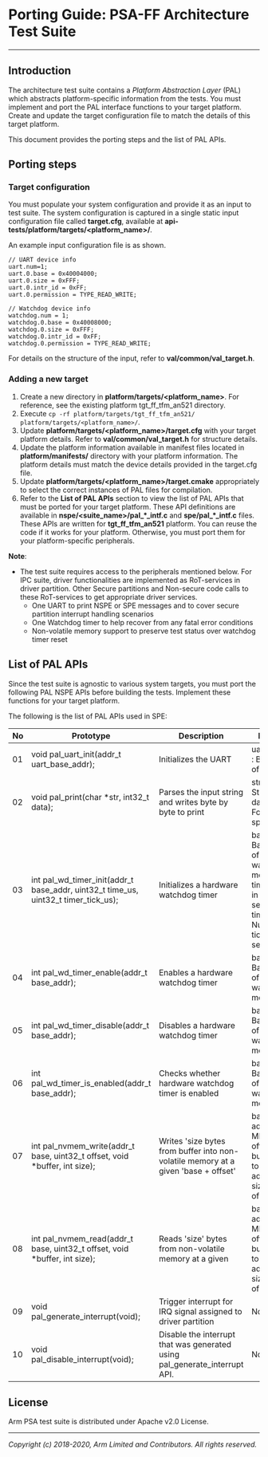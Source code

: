 
# Porting Guide: PSA-FF Architecture Test Suite
-----------------------------------------------------

## Introduction
The architecture test suite contains a *Platform Abstraction Layer* (PAL) which abstracts platform-specific information from the tests. You must implement and port the PAL interface functions to your target platform. Create and update the target configuration file to match the details of this target platform.

This document provides the porting steps and the list of PAL APIs.

## Porting steps

### Target configuration

You must populate your system configuration and provide it as an input to test suite. The system configuration is captured in a single static input configuration file called **target.cfg**, available at **api-tests/platform/targets/<platform_name>/**. <br />

An example input configuration file is as shown.

    // UART device info
    uart.num=1;
    uart.0.base = 0x40004000;
    uart.0.size = 0xFFF;
    uart.0.intr_id = 0xFF;
    uart.0.permission = TYPE_READ_WRITE;

    // Watchdog device info
    watchdog.num = 1;
    watchdog.0.base = 0x40008000;
    watchdog.0.size = 0xFFF;
    watchdog.0.intr_id = 0xFF;
    watchdog.0.permission = TYPE_READ_WRITE;

  For details on the structure of the input, refer to **val/common/val_target.h**.

### Adding a new target

  1. Create a new directory in **platform/targets/<platform_name>**. For reference, see the existing platform tgt_ff_tfm_an521 directory.
  2. Execute `cp -rf platform/targets/tgt_ff_tfm_an521/ platform/targets/<platform_name>/`.
  3. Update **platform/targets/<platform_name>/target.cfg** with your target platform details. Refer to **val/common/val_target.h** for structure details.
  4. Update the platform information available in manifest files located in  **platform/manifests/** directory with your platform information. The platform details must match the device details provided in the target.cfg file.
  5. Update **platform/targets/<platform_name>/target.cmake** appropriately to select the correct instances of PAL files for compilation.
  6. Refer to the **List of PAL APIs** section to view the list of PAL APIs that must be ported for your target platform. These API definitions are available in **nspe/<suite_name>/pal_\*\_intf.c** and **spe/pal_\*\_intf.c** files. These APIs are written for **tgt_ff_tfm_an521** platform. You can reuse the code if it works for your platform. Otherwise, you must port them for your platform-specific peripherals.

**Note**:
- The test suite requires access to the peripherals mentioned below. For IPC suite, driver functionalities are implemented as RoT-services in driver partition. Other Secure partitions and Non-secure code calls to these RoT-services to get appropriate driver services.
  - One UART to print NSPE or SPE messages and to cover secure partition interrupt handling scenarios
  - One Watchdog timer to help recover from any fatal error conditions
  - Non-volatile memory support to preserve test status over watchdog timer reset


## List of PAL APIs

Since the test suite is agnostic to various system targets, you must port the following PAL NSPE APIs before building the tests. Implement these functions for your target platform. <br />

The following is the list of PAL APIs used in SPE: <br />

| No | Prototype                                                                         | Description                                                                       | Parameters                                               |
|----|-----------------------------------------------------------------------------------|-----------------------------------------------------------------------------------|----------------------------------------------------------|
| 01 | void pal_uart_init(addr_t uart_base_addr);                                        | Initializes the UART                                                | uart_base_addr : Base address of the UART<br/>           |
| 02 | void pal_print(char *str, int32_t data);                                         | Parses the input string and writes byte by byte to print            | str            : Input String<br/>data           : Value for Format specifier<br/>                       |
| 03 | int  pal_wd_timer_init(addr_t base_addr, uint32_t time_us, uint32_t timer_tick_us);| Initializes a hardware watchdog timer                                            | base_addr       : Base address of the watchdog module<br/>time_us         : Time in micro seconds<br/>timer_tick_us   : Number of ticks per micro second<br/>|
| 04 | int  pal_wd_timer_enable(addr_t base_addr);                                       | Enables a hardware watchdog timer                                                 | base_addr     : Base address of the watchdog module<br/> |
| 05 | int  pal_wd_timer_disable(addr_t base_addr);                                      | Disables a hardware watchdog timer                                                | base_addr     : Base address of the watchdog module<br/> |
| 06 | int  pal_wd_timer_is_enabled(addr_t base_addr);                                   | Checks whether hardware watchdog timer is enabled                                 | base_addr     : Base address of the watchdog module<br/> |
| 07 | int  pal_nvmem_write(addr_t base, uint32_t offset, void *buffer, int size);       | Writes 'size bytes from buffer into non-volatile memory at a given 'base + offset'| base      : Base address of NV MEM<br/>offset    : Offset<br/>buffer    : Pointer to source address<br/>size      : Number of bytes<br/>                  |
| 08 | int  pal_nvmem_read(addr_t base, uint32_t offset, void *buffer, int size);       | Reads 'size' bytes from non-volatile memory at a given                            | base      : Base address of NV MEM<br/>offset    : Offset<br/>buffer    : Pointer to source address<br/>size      : Number of bytes<br/>                  |
| 09 | void pal_generate_interrupt(void);                                               | Trigger interrupt for IRQ signal assigned to driver partition                      | None |
| 10 | void pal_disable_interrupt(void);                                                | Disable the interrupt that was generated using pal_generate_interrupt API.              | None |

## License
Arm PSA test suite is distributed under Apache v2.0 License.

--------------

*Copyright (c) 2018-2020, Arm Limited and Contributors. All rights reserved.*
